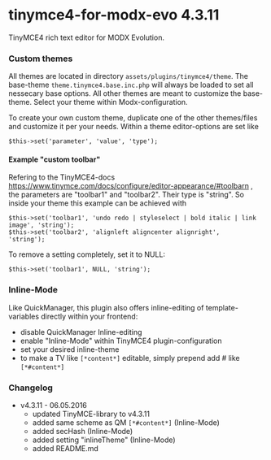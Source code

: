 tinymce4-for-modx-evo 4.3.11
============================

TinyMCE4 rich text editor for MODX Evolution.

### Custom themes

All themes are located in directory `assets/plugins/tinymce4/theme`. The base-theme `theme.tinymce4.base.inc.php` will always be loaded to set all nessecary base options. All other themes are meant to customize the base-theme. Select your theme within Modx-configuration.

To create your own custom theme, duplicate one of the other themes/files and customize it per your needs. Within a theme editor-options are set like

    $this->set('parameter', 'value', 'type');

#### Example "custom toolbar"

Refering to the TinyMCE4-docs https://www.tinymce.com/docs/configure/editor-appearance/#toolbarn , the parameters are "toolbar1" and "toolbar2". Their type is "string". So inside your theme this example can be achieved with  
 
    $this->set('toolbar1', 'undo redo | styleselect | bold italic | link image', 'string');
    $this->set('toolbar2', 'alignleft aligncenter alignright',                   'string');

To remove a setting completely, set it to NULL:

    $this->set('toolbar1', NULL, 'string');

### Inline-Mode

Like QuickManager, this plugin also offers inline-editing of template-variables directly within your frontend:
   
 - disable QuickManager Inline-editing
 - enable "Inline-Mode" within TinyMCE4 plugin-configuration
 - set your desired inline-theme
 - to make a TV like `[*content*]` editable, simply prepend add # like `[*#content*]`

### Changelog

 - v4.3.11 - 06.05.2016
     - updated TinyMCE-library to v4.3.11
     - added same scheme as QM `[*#content*]` (Inline-Mode)
     - added secHash (Inline-Mode)
     - added setting "inlineTheme" (Inline-Mode)
     - added README.md